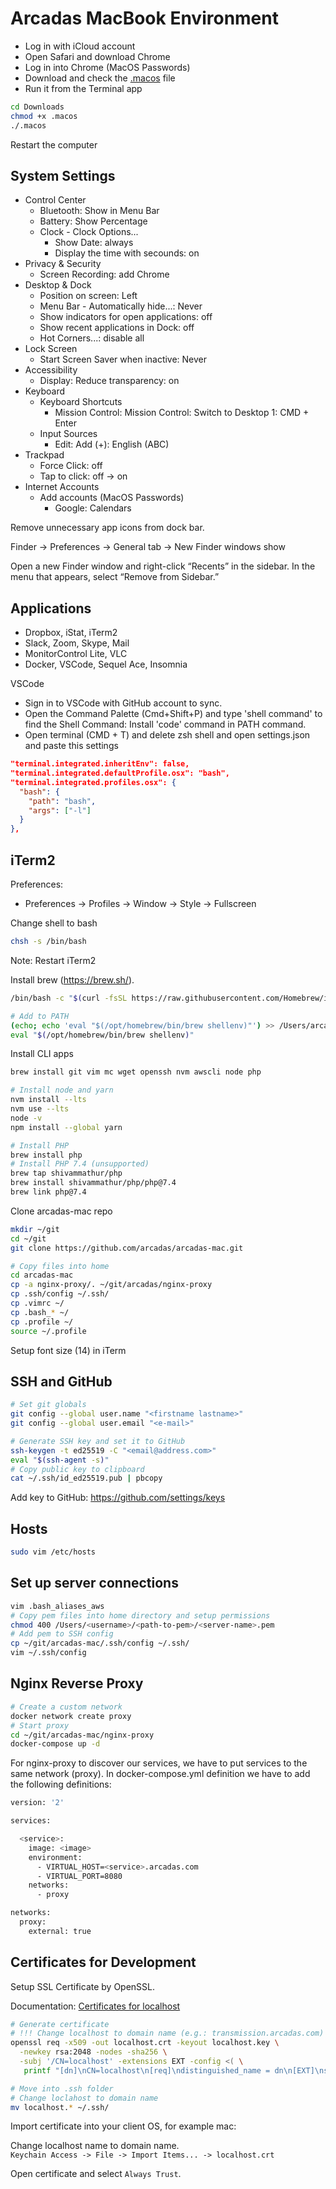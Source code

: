 # Arcadas MacBook Environment

- Log in with iCloud account
- Open Safari and download Chrome
- Log in into Chrome (MacOS Passwords)
- Download and check the [.macos](https://github.com/arcadas/arcadas-mac/blob/main/.macos) file
- Run it from the Terminal app

```sh
cd Downloads
chmod +x .macos
./.macos
```

Restart the computer

## System Settings

- Control Center
  - Bluetooth: Show in Menu Bar
  - Battery: Show Percentage
  - Clock - Clock Options...
    - Show Date: always
    - Display the time with secounds: on
- Privacy & Security
  - Screen Recording: add Chrome
- Desktop & Dock
  - Position on screen: Left
  - Menu Bar - Automatically hide...: Never
  - Show indicators for open applications: off
  - Show recent applications in Dock: off
  - Hot Corners...: disable all
- Lock Screen
  - Start Screen Saver when inactive: Never
- Accessibility
  - Display: Reduce transparency: on
- Keyboard
  - Keyboard Shortcuts
    - Mission Control: Mission Control: Switch to Desktop 1: CMD + Enter
  - Input Sources
    - Edit: Add (+): English (ABC)
- Trackpad
  - Force Click: off
  - Tap to click: off -> on
- Internet Accounts
  - Add accounts (MacOS Passwords)
    - Google: Calendars

Remove unnecessary app icons from dock bar.

Finder -> Preferences -> General tab -> New Finder windows show

Open a new Finder window and right-click “Recents” in the sidebar. In the menu that appears, select “Remove from Sidebar.”

## Applications

- Dropbox, iStat, iTerm2
- Slack, Zoom, Skype, Mail
- MonitorControl Lite, VLC
- Docker, VSCode, Sequel Ace, Insomnia

VSCode
- Sign in to VSCode with GitHub account to sync.
- Open the Command Palette (Cmd+Shift+P) and type 'shell command' to find the Shell Command: Install 'code' command in PATH command.
- Open terminal (CMD + T) and delete zsh shell and open settings.json and paste this settings

```json
"terminal.integrated.inheritEnv": false,
"terminal.integrated.defaultProfile.osx": "bash",
"terminal.integrated.profiles.osx": {
  "bash": {
    "path": "bash",
    "args": ["-l"]
  }
},
```

## iTerm2

Preferences:
- Preferences -> Profiles -> Window -> Style -> Fullscreen

Change shell to bash

```sh
chsh -s /bin/bash
```

Note: Restart iTerm2

Install brew (https://brew.sh/).

```sh
/bin/bash -c "$(curl -fsSL https://raw.githubusercontent.com/Homebrew/install/HEAD/install.sh)"

# Add to PATH
(echo; echo 'eval "$(/opt/homebrew/bin/brew shellenv)"') >> /Users/arcadas/.profile
eval "$(/opt/homebrew/bin/brew shellenv)"
```

Install CLI apps

```sh
brew install git vim mc wget openssh nvm awscli node php

# Install node and yarn
nvm install --lts
nvm use --lts
node -v
npm install --global yarn

# Install PHP
brew install php
# Install PHP 7.4 (unsupported)
brew tap shivammathur/php
brew install shivammathur/php/php@7.4
brew link php@7.4
```

Clone arcadas-mac repo

```sh
mkdir ~/git
cd ~/git
git clone https://github.com/arcadas/arcadas-mac.git

# Copy files into home
cd arcadas-mac
cp -a nginx-proxy/. ~/git/arcadas/nginx-proxy
cp .ssh/config ~/.ssh/
cp .vimrc ~/
cp .bash_* ~/
cp .profile ~/
source ~/.profile
```

Setup font size (14) in iTerm

## SSH and GitHub

```sh
# Set git globals
git config --global user.name "<firstname lastname>"
git config --global user.email "<e-mail>"

# Generate SSH key and set it to GitHub
ssh-keygen -t ed25519 -C "<email@address.com>"
eval "$(ssh-agent -s)"
# Copy public key to clipboard
cat ~/.ssh/id_ed25519.pub | pbcopy
```

Add key to GitHub: https://github.com/settings/keys

## Hosts

```sh
sudo vim /etc/hosts
```

## Set up server connections

```sh
vim .bash_aliases_aws
# Copy pem files into home directory and setup permissions
chmod 400 /Users/<username>/<path-to-pem>/<server-name>.pem
# Add pem to SSH config
cp ~/git/arcadas-mac/.ssh/config ~/.ssh/
vim ~/.ssh/config
```

## Nginx Reverse Proxy

```sh
# Create a custom network
docker network create proxy
# Start proxy
cd ~/git/arcadas-mac/nginx-proxy
docker-compose up -d
```

For nginx-proxy to discover our services, we have to put services to the same network (proxy). In docker-compose.yml definition we have to add the following definitions:

```sh
version: '2'

services:

  <service>:
    image: <image>
    environment:
      - VIRTUAL_HOST=<service>.arcadas.com
      - VIRTUAL_PORT=8080
    networks:
      - proxy

networks:
  proxy:
    external: true
```

## Certificates for Development

Setup SSL Certificate by OpenSSL.

Documentation: [Certificates for localhost](https://letsencrypt.org/docs/certificates-for-localhost/)

```sh
# Generate certificate
# !!! Change localhost to domain name (e.g.: transmission.arcadas.com)
openssl req -x509 -out localhost.crt -keyout localhost.key \
  -newkey rsa:2048 -nodes -sha256 \
  -subj '/CN=localhost' -extensions EXT -config <( \
   printf "[dn]\nCN=localhost\n[req]\ndistinguished_name = dn\n[EXT]\nsubjectAltName=DNS:localhost\nkeyUsage=digitalSignature\nextendedKeyUsage=serverAuth")

# Move into .ssh folder
# Change loclahost to domain name
mv localhost.* ~/.ssh/
```

Import certificate into your client OS, for example mac:

Change localhost name to domain name. \
`Keychain Access -> File -> Import Items... -> localhost.crt`

Open certificate and select `Always Trust`.
